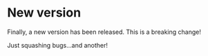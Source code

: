 # New version

Finally, a new version has been released. This is a breaking change!

Just squashing bugs...and another!